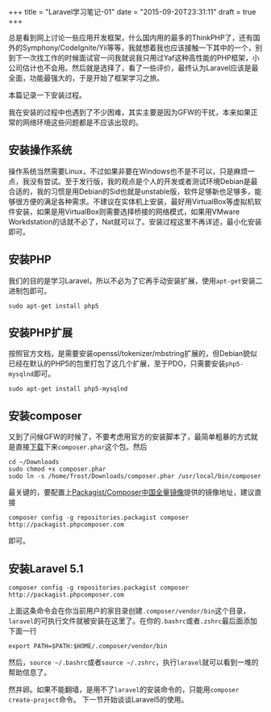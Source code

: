 +++
title  = "Laravel学习笔记-01"
date = "2015-09-20T23:31:11"
draft = true
+++


总是看到网上讨论一些应用开发框架，什么国内用的最多的ThinkPHP了，还有国外的Symphony/CodeIgnite/Yii等等，我就想着我也应该接触一下其中的一个，别到下一次找工作的时候面试官一问我就说我只用过Yaf这种高性能的PHP框架，小公司估计也不会用。然后就是选择了，看了一些评价，最终认为Laravel应该是最全面，功能最强大的，于是开始了框架学习之旅。

本篇记录一下安装过程。

我在安装的过程中也遇到了不少困难，其实主要是因为GFW的干扰，本来如果正常的网络环境这些问题都是不应该出现的。

## 安装操作系统

操作系统当然需要Linux，不过如果非要在Windows也不是不可以，只是麻烦一点，我没有尝试。至于发行版，我的观点是个人的开发或者测试环境Debian是最合适的，我的习惯是用Debian的Sid也就是unstable版，软件足够新也足够多，能够很方便的满足各种需求。不建议在实体机上安装，最好用VirtualBox等虚拟机软件安装，如果是用VirtualBox则需要选择桥接的网络模式，如果用VMware Workdstation的话就不必了，Nat就可以了。安装过程这里不再详述，最小化安装即可。

## 安装PHP

我们的目的是学习Laravel，所以不必为了它再手动安装扩展，使用`apt-get`安装二进制包即可。
```
sudo apt-get install php5
```

## 安装PHP扩展

按照官方文档，是需要安装openssl/tokenizer/mbstring扩展的，但Debian貌似已经在默认的PHP5的包里打包了这几个扩展，至于PDO，只需要安装`php5-mysqlnd`即可。
```
sudo apt-get install php5-mysqlnd
```

## 安装composer

又到了问候GFW的时候了，不要考虑用官方的安装脚本了，最简单粗暴的方式就是直接[下载](https://getcomposer.org/composer.phar)下来`composer.phar`这个包。然后

```
cd ~/Downloads
sudo chmod +x composer.phar
sudo ln -s /home/frost/Downloads/composer.phar /usr/local/bin/composer
```
最关键的，要配置上[Packagist/Composer中国全量镜像](http://pkg.phpcomposer.com)提供的镜像地址，建议直接 

```
composer config -g repositories.packagist composer http://packagist.phpcomposer.com
```
即可。

## 安装Laravel 5.1

```
composer config -g repositories.packagist composer http://packagist.phpcomposer.com
```
上面这条命令会在你当前用户的家目录创建`.composer/vendor/bin`这个目录，`laravel`的可执行文件就被安装在这里了。在你的`.bashrc`或者`.zshrc`最后面添加下面一行

```
export PATH=$PATH:$HOME/.composer/vendor/bin
```
然后，`source ~/.bashrc`或者`source ~/.zshrc`，执行`laravel`就可以看到一堆的帮助信息了。

然并卵。如果不能翻墙，是用不了`laravel`的安装命令的，只能用`composer create-project`命令。
下一节开始谈谈Laravel5的使用。


